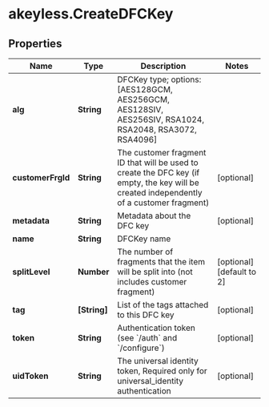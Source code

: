 # akeyless.CreateDFCKey

## Properties

Name | Type | Description | Notes
------------ | ------------- | ------------- | -------------
**alg** | **String** | DFCKey type; options: [AES128GCM, AES256GCM, AES128SIV, AES256SIV, RSA1024, RSA2048, RSA3072, RSA4096] | 
**customerFrgId** | **String** | The customer fragment ID that will be used to create the DFC key (if empty, the key will be created independently of a customer fragment) | [optional] 
**metadata** | **String** | Metadata about the DFC key | [optional] 
**name** | **String** | DFCKey name | 
**splitLevel** | **Number** | The number of fragments that the item will be split into (not includes customer fragment) | [optional] [default to 2]
**tag** | **[String]** | List of the tags attached to this DFC key | [optional] 
**token** | **String** | Authentication token (see &#x60;/auth&#x60; and &#x60;/configure&#x60;) | [optional] 
**uidToken** | **String** | The universal identity token, Required only for universal_identity authentication | [optional] 


